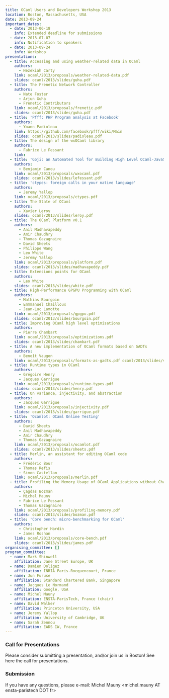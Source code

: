 ```yaml
---
title: OCaml Users and Developers Workshop 2013
location: Boston, Massachusetts, USA
date: 2013-09-24
important_dates: 
  - date: 2013-06-18
    info: Extended deadline for submissions
  - date: 2013-07-07
    info: Notification to speakers
  - date: 2013-09-24
    info: Workshop
presentations: 
  - title: Accessing and using weather-related data in OCaml  
    authors: 
      - Hezekiah Carty
    link: ocaml/2013/proposals/weather-related-data.pdf
    slides: ocaml/2013/slides/guha.pdf
  - title: The Frenetic Network Controller 
    authors: 
      - Nate Foster
      - Arjun Guha
      - Frenetic Contributors
    link: ocaml/2013/proposals/frenetic.pdf
    slides: ocaml/2013/slides/guha.pdf
  - title: 'Pfff: PHP Program analysis at Facebook'
    authors: 
      - Yoann Padioleau
    link: https://github.com/facebook/pfff/wiki/Main 
    slides: ocaml/2013/slides/padioleau.pdf
  - title: The design of the wxOCaml library
    authors: 
      - Fabrice Le Fessant
    link: 
  - title: 'Goji: an Automated Tool for Building High Level OCaml-JavaScript Interfaces'
    authors: 
      - Benjamin Canou
    link: ocaml/2013/proposals/wxocaml.pdf
    slides: ocaml/2013/slides/lefessant.pdf
  - title: 'ctypes: foreign calls in your native language'
    authors: 
      - Jeremy Yallop
    link: ocaml/2013/proposals/ctypes.pdf
  - title: The State of OCaml  
    authors: 
      - Xavier Leroy
    slides: ocaml/2013/slides/leroy.pdf
  - title: The OCaml Platform v0.1 
    authors: 
      - Anil Madhavapeddy
      - Amir Chaudhry
      - Thomas Gazagnaire 
      - David Sheets
      - Philippe Wang 
      - Leo White 
      - Jeremy Yallop
    link: ocaml/2013/proposals/platform.pdf
    slides: ocaml/2013/slides/madhavapeddy.pdf
  - title: Extensions points for OCaml 
    authors: 
      - Leo White
    slides: ocaml/2013/slides/white.pdf
  - title: High-Performance GPGPU Programming with OCaml   
    authors: 
      - Mathias Bourgoin
      - Emmmanuel Chailloux
      - Jean-Luc Lamotte
    link: ocaml/2013/proposals/gpgpu.pdf
    slides: ocaml/2013/slides/bourgoin.pdf
  - title: Improving OCaml high level optimisations 
    authors: 
      - Pierre Chambart 
    link: ocaml/2013/proposals/optimizations.pdf
    slides: ocaml/2013/slides/chambart.pdf
  - title: A new implementation of OCaml formats based on GADTs 
    authors: 
      - Benoît Vaugon
    link: ocaml/2013/proposals/formats-as-gadts.pdf ocaml/2013/slides/vaugon.pdf
  - title: Runtime types in OCaml 
    authors: 
      - Grégoire Henry
      - Jacques Garrigue
    link: ocaml/2013/proposals/runtime-types.pdf
    slides: ocaml/2013/slides/henry.pdf
  - title: On variance, injectivity, and abstraction  
    authors: 
      - Jacques Garrigue
    link: ocaml/2013/proposals/injectivity.pdf
    slides: ocaml/2013/slides/garrigue.pdf
  - title: 'Ocamlot: OCaml Online Testing' 
    authors: 
      - David Sheets
      - Anil Madhavapeddy
      - Amir Chaudhry 
      - Thomas Gazagnaire
    link: ocaml/2013/proposals/ocamlot.pdf
    slides: ocaml/2013/slides/sheets.pdf
  - title: Merlin, an assistant for editing OCaml code  
    authors: 
      - Frédéric Bour
      - Thomas Refis
      - Simon Castellan 
    link: ocaml/2013/proposals/merlin.pdf
  - title: Profiling the Memory Usage of OCaml Applications without Changing their Behavior 
    authors: 
      - Çagdas Bozman
      - Michel Mauny
      - Fabrice Le Fessant
      - Thomas Gazagnaire
    link: ocaml/2013/proposals/profiling-memory.pdf
    slides: ocaml/2013/slides/bozman.pdf
  - title: 'Core bench: micro-benchmarking for OCaml'
    authors: 
      - Christopher Hardin 
      - James Roshan
    link: ocaml/2013/proposals/core-bench.pdf
    slides: ocaml/2013/slides/james.pdf
organising_committee: []
program_committee: 
  - name: Mark Shinwell
    affiliation: Jane Street Europe, UK 
  - name: Damien Doligez
    affiliation: INRIA Paris-Rocquencourt, France
  - name: Jun Furuse
    affiliation: Standard Chartered Bank, Singapore
  - name: Jacques Le Normand
    affiliation: Google, USA
  - name: Michel Mauny
    affiliation: ENSTA-ParisTech, France (chair)
  - name: David Walker
    affiliation: Princeton University, USA
  - name: Jeremy Yallop
    affiliation: University of Cambridge, UK
  - name: Sarah Zennou
    affiliation: EADS IW, France
---
```


### Call for Presentations

Please consider submitting a presentation, and/or join us in Boston! See here the call for presentations.

### Submission

If you have any questions, please e-mail:
Michel Mauny <michel.mauny AT ensta-paristech DOT fr>


